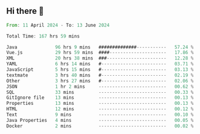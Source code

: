## Hi there 👋
<!--START_SECTION:waka-->

```rust
From: 11 April 2024 - To: 13 June 2024

Total Time: 167 hrs 59 mins

Java              96 hrs 9 mins   ##############-----------   57.24 %
Vue.js            29 hrs 59 mins  ####---------------------   17.86 %
XML               20 hrs 38 mins  ###----------------------   12.28 %
YAML              6 hrs 14 mins   #------------------------   03.71 %
JavaScript        5 hrs 15 mins   #------------------------   03.13 %
textmate          3 hrs 40 mins   #------------------------   02.19 %
Other             3 hrs 27 mins   #------------------------   02.06 %
JSON              1 hr 2 mins     -------------------------   00.62 %
SQL               33 mins         -------------------------   00.33 %
GitIgnore file    13 mins         -------------------------   00.13 %
Properties        13 mins         -------------------------   00.13 %
HTML              12 mins         -------------------------   00.12 %
Text              9 mins          -------------------------   00.10 %
Java Properties   4 mins          -------------------------   00.05 %
Docker            2 mins          -------------------------   00.02 %
```

<!--END_SECTION:waka-->
<!--
**lianggeshanhetao/lianggeshanhetao** is a ✨ _special_ ✨ repository because its `README.md` (this file) appears on your GitHub profile.

Here are some ideas to get you started:

- 🔭 I’m currently working on ...
- 🌱 I’m currently learning ...
- 👯 I’m looking to collaborate on ...
- 🤔 I’m looking for help with ...
- 💬 Ask me about ...
- 📫 How to reach me: ...
- 😄 Pronouns: ...
- ⚡ Fun fact: ...
-->
